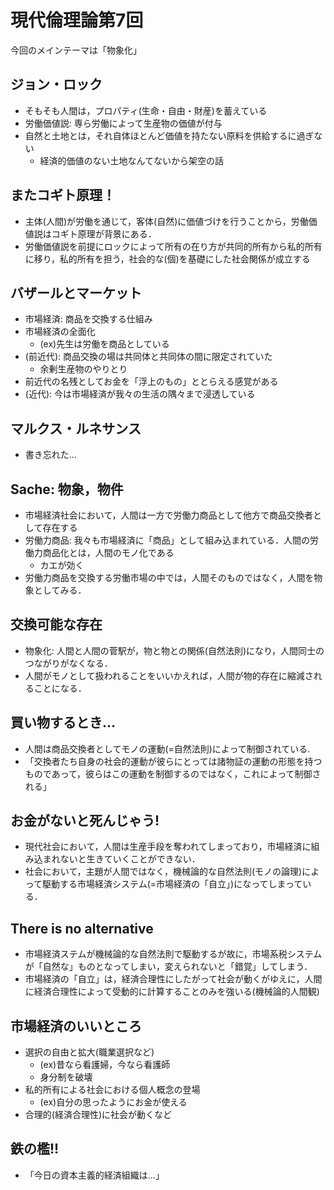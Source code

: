 # 現代倫理論第7回
今回のメインテーマは「物象化」

## ジョン・ロック
- そもそも人間は，プロパティ(生命・自由・財産)を蓄えている
- 労働価値説: 専ら労働によって生産物の価値が付与
- 自然と土地とは，それ自体ほとんど価値を持たない原料を供給するに過ぎない
    - 経済的価値のない土地なんてないから架空の話

## またコギト原理！
- 主体(人間)が労働を通じて，客体(自然)に価値づけを行うことから，労働価値説はコギト原理が背景にある．
- 労働価値説を前提にロックによって所有の在り方が共同的所有から私的所有に移り，私的所有を担う，社会的な(個)を基礎にした社会関係が成立する

## バザールとマーケット
- 市場経済: 商品を交換する仕組み
- 市場経済の全面化
    - (ex)先生は労働を商品としている
- (前近代): 商品交換の場は共同体と共同体の間に限定されていた
    - 余剰生産物のやりとり
- 前近代の名残としてお金を「浮上のもの」ととらえる感覚がある
- (近代): 今は市場経済が我々の生活の隅々まで浸透している

## マルクス・ルネサンス
- 書き忘れた...

## Sache: 物象，物件
- 市場経済社会において，人間は一方で労働力商品として他方で商品交換者として存在する
- 労働力商品: 我々も市場経済に「商品」として組み込まれている．人間の労働力商品化とは，人間のモノ化である
    - カエが効く
- 労働力商品を交換する労働市場の中では，人間そのものではなく，人間を物象としてみる．

## 交換可能な存在
- 物象化: 人間と人間の菅駅が，物と物との関係(自然法則)になり，人間同士のつながりがなくなる．
- 人間がモノとして扱われることをいいかえれば，人間が物的存在に縮減されることになる．

## 買い物するとき...
- 人間は商品交換者としてモノの運動(=自然法則)によって制御されている.
- 「交換者たち自身の社会的運動が彼らにとっては諸物証の運動の形態を持つものであって，彼らはこの運動を制御するのではなく，これによって制御される」

## お金がないと死んじゃう!
- 現代社会において，人間は生産手段を奪われてしまっており，市場経済に組み込まれないと生きていくことができない．
- 社会において，主題が人間ではなく，機械論的な自然法則(モノの論理)によって駆動する市場経済システム(=市場経済の「自立」)になってしまっている．

## There is no alternative
- 市場経済ステムが機械論的な自然法則で駆動するが故に，市場系税システムが「自然な」ものとなってしまい，変えられないと「錯覚」してしまう．
- 市場経済の「自立」は，経済合理性にしたがって社会が動くがゆえに，人間に経済合理性によって受動的に計算することのみを強いる(機械論的人間観)

## 市場経済のいいところ
- 選択の自由と拡大(職業選択など)
    - (ex)昔なら看護婦，今なら看護師
    - 身分制を破壊
- 私的所有による社会における個人概念の登場
    - (ex)自分の思ったようにお金が使える
- 合理的(経済合理性)に社会が動くなど

## 鉄の檻!!
- 「今日の資本主義的経済組織は...」
